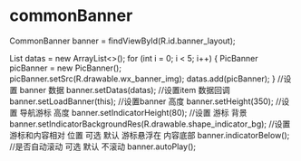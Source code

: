 # commonBanner
 CommonBanner banner = findViewById(R.id.banner_layout);
 
  List<BannerData> datas = new ArrayList<>();
        for (int i = 0; i < 5; i++) {
            PicBanner picBanner = new PicBanner();
            picBanner.setSrc(R.drawable.wx_banner_img);
            datas.add(picBanner);
        }
        //设置 banner 数据
        banner.setDatas(datas);
        //设置item 数据回调
        banner.setLoadBanner(this);
        //设置banner 高度
        banner.setHeight(350);
        //设置 导航游标 高度
        banner.setIndicatorHeight(80);
        //设置 游标 背景
        banner.setIndicatorBackgroundRes(R.drawable.shape_indicator_bg);
        //设置游标和内容相对 位置  可选 默认 游标悬浮在 内容底部
        banner.indicatorBelow();
        //是否自动滚动  可选 默认 不滚动
        banner.autoPlay();

